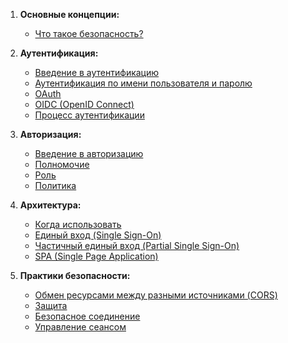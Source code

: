 1. **Основные концепции:**
   - [Что такое безопасность?](what-is-security.md)

2. **Аутентификация:**
   - [Введение в аутентификацию](authentication/introduction-of-authentication.md)
   - [Аутентификация по имени пользователя и паролю](authentication/username-password.md)
   - [OAuth](authentication/oauth.md)
   - [OIDC (OpenID Connect)](authentication/oidc.md)
   - [Процесс аутентификации](authentication/process-of-authentication.md)

3. **Авторизация:**
   - [Введение в авторизацию](authorization/introduction-of-authorization.md)
   - [Полномочие](authorization/authority.md)
   - [Роль](authorization/role.md)
   - [Политика](authorization/policy.md)

4. **Архитектура:**
   - [Когда использовать](architecture/when-to-use.md)
   - [Единый вход (Single Sign-On)](architecture/single-sign-on.md)
   - [Частичный единый вход (Partial Single Sign-On)](architecture/partial-single-sign-on.md)
   - [SPA (Single Page Application)](architecture/spa.md)

5. **Практики безопасности:**
   - [Обмен ресурсами между разными источниками (CORS)](secure/cors.md)
   - [Защита](secure/protection.md)
   - [Безопасное соединение](secure/secure-communication.md)
   - [Управление сеансом](secure/session-managment.md)
